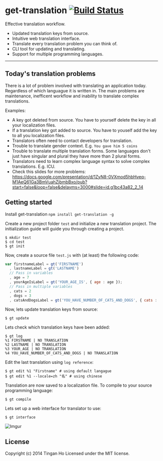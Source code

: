 get-translation [![Build Status](https://travis-ci.org/tinganho/get-translation.png)](https://travis-ci.org/tinganho/get-translation)
==============
Effective translation workflow. 

* Updated translation keys from source.
* Intuitive web translation interface.
* Translate every translation problem you can think of.
* CLI tool for updating and translating.
* Support for multiple programming languages.

----

## Today's translation problems
There is a lot of problem involved with translating an application today. Regardless of which languague it is written in. The main problems are maintenance, inefficent workflow and inability to translate complex translations.

Examples:

* A key got deleted from source. You have to yourself delete the key in all your localization files.
* If a translation key got added to source. You have to youself add the key to all you localization files.
* Translators often need to contact developers for translation.
* Trouble to translate gender context. E.g. `You gave him 5 coins`
* Trouble to translate multiple translation forms. Some languages don't just have singular and plural they have more than 2 plural forms.
* Translators need to learn complex language syntax to solve complex translations. E.g. ICU.
* Check this slides for more problems: https://docs.google.com/presentation/d/1ZyN8-0VXmod5hbHveq-M1AeQ61Ga3BmVuahZjbmbBxo/pub?start=false&loop=false&delayms=3000#slide=id.g1bc43a82_2_14

## Getting started

Install get-translation `npm install get-translation -g`

Create a new project folder `test` and initialize a new translation project. The initialization guide will guide you through creating a project.
```
$ mkdir test
$ cd test
$ gt init
```
Now, create a source file `test.js` with (at least) the following code:
``` javascript
var firstnameLabel = gt('FIRSTNAME')
  , lastnameLabel = gt('LASTNAME')
  // Pass in variables
  , age = 7
  , yourAgeIsLabel = gt('YOUR_AGE_IS', { age : age });
  // Pass in multiple variables
  , cats = 2
  , dogs = 3
  , catsAndDogsLabel = gt('YOU_HAVE_NUMBER_OF_CATS_AND_DOGS', { cats : cats, dogs : dogs});
```
Now, lets update translation keys from source:
```
$ gt update
```
Lets check which translation keys have been added:
```
$ gt log
%1 FIRSTNAME | NO TRANSLATION
%2 LASTNAME | NO TRANSLATION
%3 YOUR_AGE | NO TRANSLATION
%4 YOU_HAVE_NUMBER_OF_CATS_AND_DOGS | NO TRANSLATION
```
Edit the last translation using `log reference`:
```
$ gt edit %1 "Firstname" # using default langague
$ gt edit %1 --locale=zh "名" # using chinese
```
Translation are now saved to a localization file. To compile to your source programming language:
```
$ gt compile
```
Lets set up a web interface for translator to use:
```
$ gt interface
```
![Imgur](http://i.imgur.com/nsWPunD.jpg)

## License
Copyright (c) 2014 Tingan Ho
Licensed under the MIT license.
